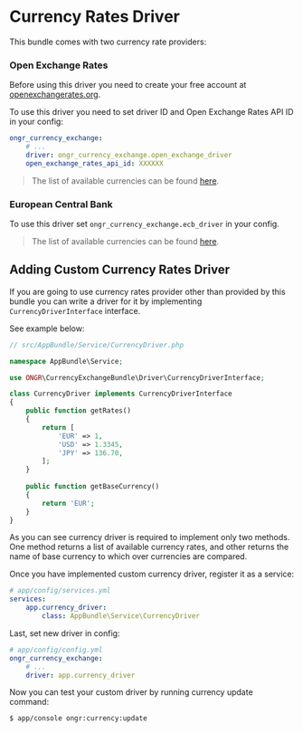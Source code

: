 Currency Rates Driver
===

This bundle comes with two currency rate providers:

### Open Exchange Rates
                       
Before using this driver you need to create your free account at [openexchangerates.org][3].
                       
To use this driver you need to set driver ID and Open Exchange Rates API ID in
your config:

```yml
ongr_currency_exchange:
    # ...
    driver: ongr_currency_exchange.open_exchange_driver
    open_exchange_rates_api_id: XXXXXX
```

> The list of available currencies can be found [here][1].

### European Central Bank

To use this driver set `ongr_currency_exchange.ecb_driver` in your config.

> The list of available currencies can be found [here][2].

Adding Custom Currency Rates Driver
---

If you are going to use currency rates provider other than provided by this
bundle you can write a driver for it by implementing `CurrencyDriverInterface`
interface.

See example below:

```php
// src/AppBundle/Service/CurrencyDriver.php

namespace AppBundle\Service;

use ONGR\CurrencyExchangeBundle\Driver\CurrencyDriverInterface;

class CurrencyDriver implements CurrencyDriverInterface
{
    public function getRates()
    {
        return [
            'EUR' => 1,
            'USD' => 1.3345,
            'JPY' => 136.70,
        ];
    }
    
    public function getBaseCurrency()
    {
        return 'EUR';
    }
}
```

As you can see currency driver is required to implement only two methods. One
method returns a list of available currency rates, and other returns the name
of base currency to which over currencies are compared. 

Once you have implemented custom currency driver, register it as a service:

```yml
# app/config/services.yml
services:
    app.currency_driver:
        class: AppBundle\Service\CurrencyDriver
```

Last, set new driver in config:

```yml
# app/config/config.yml
ongr_currency_exchange:
    # ...
    driver: app.currency_driver
```

Now you can test your custom driver by running currency update command:

```bash
$ app/console ongr:currency:update
```

[1]: https://openexchangerates.org/currencies
[2]: https://www.ecb.europa.eu/stats/exchange/eurofxref/html/index.en.html
[3]: https://openexchangerates.org/signup/free
